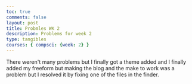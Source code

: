 ```yaml
---
toc: true
comments: false
layout: post
title: Probmles WK 2
description: Problems for week 2
type: tangibles
courses: { compsci: {week: 2} }
---
```


There weren't many problems but I finally got a theme added and I finally added my freeform but making the blog and the make to work was a problem but I resolved it by fixing one of the files in the finder.